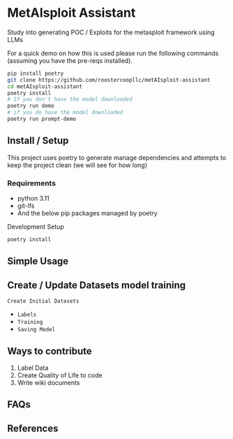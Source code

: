 # MetAIsploit Assistant
Study into generating POC / Exploits for the metasploit framework using LLMs

For a quick demo on how this is used please run the following commands (assuming you have the pre-reqs installed).

```sh
pip install poetry
git clone https://github.com/roostercoopllc/metAIsploit-assistant
cd metAIsploit-assistant
poetry install
# If you don't have the model downloaded
poetry run demo
# if you do have the model downloaded
poetry run prompt-demo
```

## Install / Setup
This project uses poetry to generate manage dependencies and attempts to keep the project clean (we will see for how long)

### Requirements
* python 3.11
* git-lfs
* And the below pip packages managed by poetry

Development Setup
```sh
poetry install
```

## Simple Usage

## Create / Update Datasets model training
`Create Initial Datasets`
* `Labels`
* `Training`
* `Saving Model`

## Ways to contribute
1. Label Data
2. Create Quality of Life to code
3. Write wiki documents

## FAQs

## References